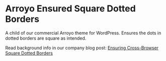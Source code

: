 # Arroyo Ensured Square Dotted Borders
A child of our commercial Arroyo theme for WordPress. Ensures the dots in dotted borders are square as intended.

Read background info in our company blog post: [Ensuring Cross-Browser Square Dotted Borders](https://themetry.com/square-dotted-borders/)
